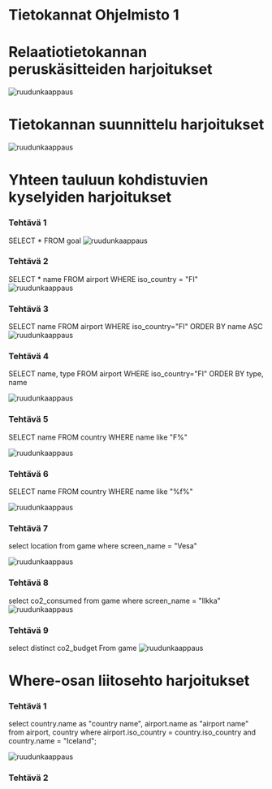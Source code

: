 # Tietokannat Ohjelmisto 1

# Relaatiotietokannan peruskäsitteiden harjoitukset

![ruudunkaappaus](1-1.png)

# Tietokannan suunnittelu harjoitukset

![ruudunkaappaus](2-1.png)

# Yhteen tauluun kohdistuvien kyselyiden harjoitukset

### Tehtävä 1

SELECT * FROM goal
![ruudunkaappaus](3-1.png)

### Tehtävä 2

SELECT * name FROM airport WHERE iso_country = "FI"
![ruudunkaappaus](3-2.png)

### Tehtävä 3

SELECT name FROM airport WHERE iso_country="FI" ORDER BY name ASC
![ruudunkaappaus](3-3.png)

### Tehtävä 4

SELECT name, type FROM airport WHERE iso_country="FI" ORDER BY type, name 

![ruudunkaappaus](3-4.png)

### Tehtävä 5

SELECT name FROM country WHERE name like "F%"

![ruudunkaappaus](3-5.png)

### Tehtävä 6

SELECT name FROM country WHERE name like "%f%"

![ruudunkaappaus](3-6.png)

### Tehtävä 7

select location from game where screen_name = "Vesa"

![ruudunkaappaus](3-7.png)

### Tehtävä 8

select co2_consumed from game where screen_name = "Ilkka"
![ruudunkaappaus](3-8.png)

### Tehtävä 9

select distinct co2_budget From game
![ruudunkaappaus](3-9.png)

# Where-osan liitosehto harjoitukset

### Tehtävä 1

select country.name as "country name", airport.name as "airport name"
from airport, country
where airport.iso_country = country.iso_country and country.name = "Iceland";

![ruudunkaappaus](4-1.png)

### Tehtävä 2